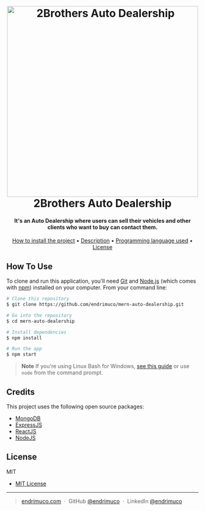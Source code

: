
<h1 align="center">
  <br>
  <img src="https://i.imgur.com/XuPJlu0.png" alt="2Brothers Auto Dealership" width="500">
  <br>
  2Brothers Auto Dealership
  <br>
</h1>

<h4 align="center">It's an Auto Dealership where users can sell their vehicles and other clients who want to buy can contact them.</h4>


<p align="center">
  <a href="#how-to-use">How to install the project</a> •
  <a href="#download">Description</a> •
  <a href="#credits">Programming language used</a> •
  <a href="#license">License</a>
</p>

## How To Use

To clone and run this application, you'll need [Git](https://git-scm.com) and [Node.js](https://nodejs.org/en/download/) (which comes with [npm](http://npmjs.com)) installed on your computer. From your command line:

```bash
# Clone this repository
$ git clone https://github.com/endrimuco/mern-auto-dealership.git

# Go into the repository
$ cd mern-auto-dealership

# Install dependencies
$ npm install

# Run the app
$ npm start
```

> **Note**
> If you're using Linux Bash for Windows, [see this guide](https://www.howtogeek.com/261575/how-to-run-graphical-linux-desktop-applications-from-windows-10s-bash-shell/) or use `node` from the command prompt.


## Credits

This project uses the following open source packages:

- [MongoDB](https://www.mongodb.com/)
- [ExpressJS](https://expressjs.com/)
- [ReactJS](https://react.dev/)
- [NodeJS](https://nodejs.org/)

## License

MIT

- [MIT License](https://github.com/endrimuco/mern-auto-dealership/blob/main/LICENSE.md)


---

> [endrimuco.com](https://www.endrimuco.com) &nbsp;&middot;&nbsp;
> GitHub [@endrimuco](https://github.com/endrimuco) &nbsp;&middot;&nbsp;
> LinkedIn [@endrimuco](https://www.linkedin.com/in/endri-muco-3a0aa823a/)


